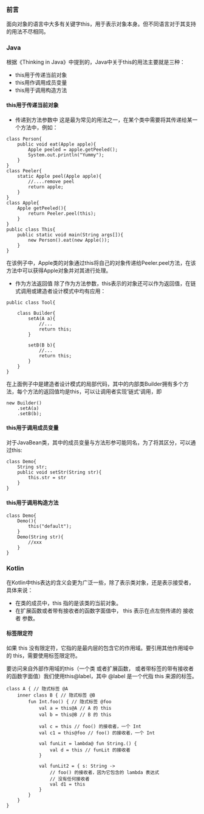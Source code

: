 ### 前言
面向对象的语言中大多有关键字this，用于表示对象本身。但不同语言对于其支持的用法不尽相同。

### Java
根据《Thinking in Java》中提到的，Java中关于this的用法主要就是三种：
* this用于传递当前对象
* this用作调用成员变量
* this用于调用构造方法

#### this用于传递当前对象
* 传递到方法参数中
这是最为常见的用法之一，在某个类中需要将其传递给某一个方法中，例如：
```
class Person{
    public void eat(Apple apple){
        Apple peeled = apple.getPeeled();
        System.out.println("Yummy");
    }
}
class Peeler{
    static Apple peel(Apple apple){
        //....remove peel
        return apple;
    }
}
class Apple{
    Apple getPeeled(){
        return Peeler.peel(this);
    }
}
public class This{
    public static void main(String args[]){
        new Person().eat(new Apple());
    }
}
```
在该例子中，Apple类的对象通过this将自己的对象传递给Peeler.peel方法，在该方法中可以获得Apple对象并对其进行处理。

* 作为方法返回值
除了作为方法参数，this表示的对象还可以作为返回值，在链式调用或建造者设计模式中均有应用：
```
public class Tool{

    class Builder{
        setA(A a){
            //...
            return this;
        }
        
        setB(B b){
            //...
            return this;
        }
    }
}
```
在上面例子中是建造者设计模式的局部代码，其中的内部类Builder拥有多个方法，每个方法的返回值均是this，可以让调用者实现’链式‘调用，即
```
new Builder()
    .setA(a)
    .setB(b);
```

#### this用于调用成员变量
对于JavaBean类，其中的成员变量与方法形参可能同名，为了将其区分，可以通过this:
```
class Demo{
    String str;
    public void setStr(String str){
        this.str = str
    }
}
```

#### this用于调用构造方法
```
class Demo{
    Demo(){
        this("default");
    }
    Demo(String str){
        //xxx
    }
}
```

### Kotlin
在Kotlin中this表达的含义会更为广泛一些，除了表示类对象，还是表示接受者，具体来说：
* 在类的成员中，this 指的是该类的当前对象。
* 在扩展函数或者带有接收者的函数字面值中， this 表示在点左侧传递的 接收者 参数。

#### 标签限定符
如果 this 没有限定符，它指的是最内层的包含它的作用域。要引用其他作用域中的 this，需要使用标签限定符。

要访问来自外部作用域的this（一个类 或者扩展函数， 或者带标签的带有接收者的函数字面值）我们使用this@label，其中 @label 是一个代指 this 来源的标签。
```
class A { // 隐式标签 @A
    inner class B { // 隐式标签 @B
        fun Int.foo() { // 隐式标签 @foo
            val a = this@A // A 的 this
            val b = this@B // B 的 this

            val c = this // foo() 的接收者，一个 Int
            val c1 = this@foo // foo() 的接收者，一个 Int

            val funLit = lambda@ fun String.() {
                val d = this // funLit 的接收者
            }

            val funLit2 = { s: String ->
                // foo() 的接收者，因为它包含的 lambda 表达式
                // 没有任何接收者
                val d1 = this
            }
        }
    }
}
```